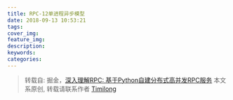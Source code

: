 ```yaml
---
title: RPC-12单进程异步模型
date: 2018-09-13 10:53:21
tags:
cover_img:
feature_img:
description:
keywords:
categories:
---
```


> 转载自: 掘金，[深入理解RPC: 基于Python自建分布式高并发RPC服务](https://juejin.im/book/5af56a3c518825426642e004)
> 本文系原创, 转载请联系作者 [Timilong](http://blog.timilong.com/about)


